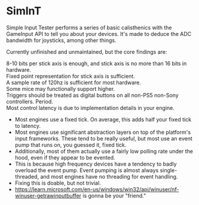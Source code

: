 # SimInT
Simple Input Tester performs a series of basic calisthenics with the GameInput API to tell you about your devices. It's made to deduce the ADC bandwidth for joysticks, among other things.

Currently unfinished and unmaintained, but the core findings are:

8-10 bits per stick axis is enough, and stick axis is no more than 16 bits in hardware.  
Fixed point representation for stick axis is sufficient.  
A sample rate of 120hz is sufficient for most hardware.  
Some mice may functionally support higher.    
Triggers should be treated as digital buttons on all non-PS5 non-Sony controllers. Period.    
Most control latency is due to implementation details in your engine.  
- Most engines use a fixed tick. On average, this adds half your fixed tick to latency.
- Most engines use significant abstraction layers on top of the platform's input frameworks. These tend to be really useful, but most use an event pump that runs on, you guessed it, fixed tick.
- Additionally, most of them actually use a fairly low polling rate under the hood, even if they appear to be evented.
- This is because high frequency devices have a tendency to badly overload the event pump. Event pumping is almost always single-threaded, and most engines have no threading for event handling.
- Fixing this is doable, but not trivial.
- https://learn.microsoft.com/en-us/windows/win32/api/winuser/nf-winuser-getrawinputbuffer is gonna be your "friend."
